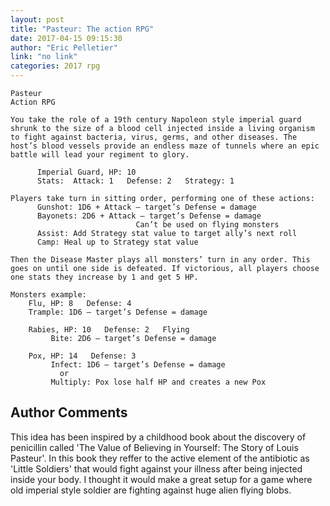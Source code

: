 ```yaml
---
layout: post
title: "Pasteur: The action RPG"
date: 2017-04-15 09:15:30
author: "Eric Pelletier"
link: "no link"
categories: 2017 rpg
---
```

```
Pasteur
Action RPG

You take the role of a 19th century Napoleon style imperial guard shrunk to the size of a blood cell injected inside a living organism to fight against bacteria, virus, germs, and other diseases. The host’s blood vessels provide an endless maze of tunnels where an epic battle will lead your regiment to glory. 

      Imperial Guard, HP: 10
      Stats:  Attack: 1   Defense: 2   Strategy: 1

Players take turn in sitting order, performing one of these actions:
      Gunshot: 1D6 + Attack – target’s Defense = damage
      Bayonets: 2D6 + Attack – target’s Defense = damage
                            Can’t be used on flying monsters
      Assist: Add Strategy stat value to target ally’s next roll
      Camp: Heal up to Strategy stat value

Then the Disease Master plays all monsters’ turn in any order. This goes on until one side is defeated. If victorious, all players choose one stats they increase by 1 and get 5 HP.

Monsters example:
    Flu, HP: 8   Defense: 4
	Trample: 1D6 – target’s Defense = damage

    Rabies, HP: 10   Defense: 2   Flying
         Bite: 2D6 – target’s Defense = damage

    Pox, HP: 14   Defense: 3 
         Infect: 1D6 – target’s Defense = damage
           or
         Multiply: Pox lose half HP and creates a new Pox

```
## Author Comments 

This idea has been inspired by a childhood book about the discovery of penicillin called 'The Value of Believing in Yourself: The Story of Louis Pasteur'. In this book they reffer to the active element of the antibiotic as 'Little Soldiers' that would  fight against your illness after being injected inside your body. I thought it would make a great setup for a game where old imperial style soldier are fighting against huge alien flying blobs.
